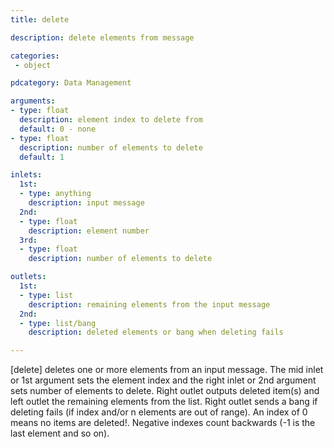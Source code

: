 ```yaml
---
title: delete

description: delete elements from message

categories:
 - object

pdcategory: Data Management

arguments:
- type: float
  description: element index to delete from
  default: 0 - none
- type: float
  description: number of elements to delete
  default: 1

inlets:
  1st:
  - type: anything
    description: input message
  2nd:
  - type: float
    description: element number
  3rd:
  - type: float
    description: number of elements to delete

outlets:
  1st:
  - type: list
    description: remaining elements from the input message
  2nd:
  - type: list/bang
    description: deleted elements or bang when deleting fails

---
```


[delete] deletes one or more elements from an input message. The mid inlet or 1st argument sets the element index and the right inlet or 2nd argument sets number of elements to delete. Right outlet outputs deleted item(s) and left outlet the remaining elements from the list. Right outlet sends a bang if deleting fails (if index and/or n elements are out of range). An index of 0 means no items are deleted!. Negative indexes count backwards (-1 is the last element and so on).

